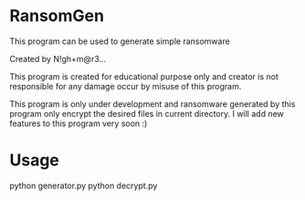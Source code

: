 # RansomGen
This program can be used to generate simple ransomware 
                                                                              
Created by N!gh+m@r3...


This program is created for educational purpose only 
and creator is not responsible for any damage occur 
by misuse of this program.

This program is only under development and ransomware 
generated by this program only encrypt the desired 
files in current directory.
I will add new features to this program very soon :)


# Usage 

python generator.py 
python decrypt.py
